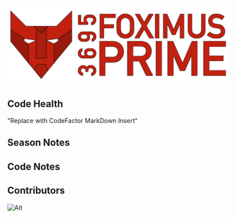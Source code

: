 ![logo](/Images/Logo.png?raw=true)
## Code Health
"Replace with CodeFactor MarkDown Insert"
## Season Notes
## Code Notes
## Contributors
![Alt](https://repobeats.axiom.co/api/embed/0370065da2aaa495be7f03cf8d887501ecaa7c61.svg "Repobeats analytics image")
